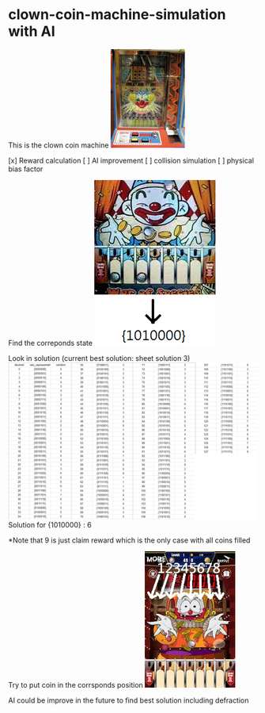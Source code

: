 
# clown-coin-machine-simulation with AI
This is the clown coin machine ![clown coin machine simulation](images/clown_machine.jpg)

[x] Reward calculation
[ ] AI improvement
[ ] collision simulation
[ ] physical bias factor


Find the correponds state
![explain](images/explaination.png)

Look in solution (current best solution: sheet solution 3)
![The best solution to use](images/solution_3.png)
Solution for {1010000} : 6

*Note that 9 is just claim reward which is the only case with all coins filled

Try to put coin in the corrsponds position
![put coin](images/solution.jpg)

AI could be improve in the future to find best solution including defraction
